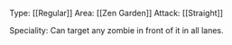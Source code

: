Type: [[Regular]]
Area: [[Zen Garden]]
Attack: [[Straight]]

Speciality: Can target any zombie in front of it in all lanes.